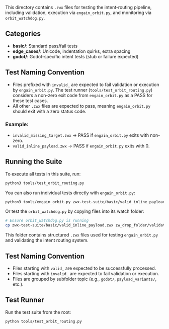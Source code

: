 

This directory contains `.zwx` files for testing the intent-routing pipeline,
including validation, execution via `engain_orbit.py`, and monitoring via `orbit_watchdog.py`.

## Categories

- **basic/**: Standard pass/fail tests
- **edge_cases/**: Unicode, indentation quirks, extra spacing
- **godot/**: Godot-specific intent tests (stub or failure expected)

## Test Naming Convention

- Files prefixed with `invalid_` are expected to fail validation or execution by `engain_orbit.py`. The test runner (`tools/test_orbit_routing.py`) considers a non-zero exit code from `engain_orbit.py` as a PASS for these test cases.
- All other `.zwx` files are expected to pass, meaning `engain_orbit.py` should exit with a zero status code.

### Example:
- `invalid_missing_target.zwx` → PASS if `engain_orbit.py` exits with non-zero.
- `valid_inline_payload.zwx` → PASS if `engain_orbit.py` exits with 0.

## Running the Suite

To execute all tests in this suite, run:
```bash
python3 tools/test_orbit_routing.py
```

You can also run individual tests directly with `engain_orbit.py`:
```bash
python3 tools/engain_orbit.py zwx-test-suite/basic/valid_inline_payload.zwx
```

Or test the `orbit_watchdog.py` by copying files into its watch folder:
```bash
# Ensure orbit_watchdog.py is running
cp zwx-test-suite/basic/valid_inline_payload.zwx zw_drop_folder/validated_patterns/
```

This folder contains structured `.zwx` files used for testing `engain_orbit.py` and validating the intent routing system.

## Test Naming Convention

- Files starting with `valid_` are expected to be successfully processed.
- Files starting with `invalid_` are expected to fail validation or execution.
- Files are grouped by subfolder topic (e.g., `godot/`, `payload_variants/`, etc.).

## Test Runner

Run the test suite from the root:

```bash
python tools/test_orbit_routing.py



